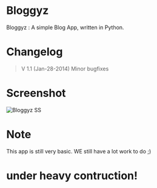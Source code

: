 Bloggyz
=======

Bloggyz : A simple Blog App, written in Python.


# Changelog

> V 1.1 (Jan-28-2014)
Minor bugfixes


# Screenshot

![Bloggyz SS](http://s24.postimg.org/v7le329ud/Screenshot_from_2014_01_27_16_34_52.png)


# Note

This app is still very basic. WE still have a lot work to do  ;)


# under heavy contruction!
